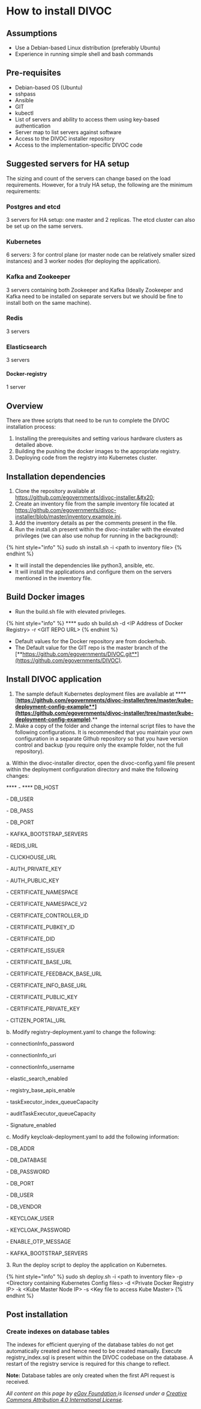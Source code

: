 # How to install DIVOC

## Assumptions&#x20;

* Use a Debian-based Linux distribution (preferably Ubuntu)&#x20;
* Experience in running simple shell and bash commands

## Pre-requisites&#x20;

* Debian-based OS (Ubuntu)&#x20;
* sshpass&#x20;
* Ansible&#x20;
* GIT&#x20;
* kubectl&#x20;
* List of servers and ability to access them using key-based authentication&#x20;
* Server map to list servers against software&#x20;
* Access to the DIVOC installer repository&#x20;
* Access to the implementation-specific DIVOC code

## Suggested servers for HA setup&#x20;

The sizing and count of the servers can change based on the load requirements. However,  for a truly HA setup, the following are the minimum requirements:

### Postgres and etcd&#x20;

3 servers for HA setup: one master and 2 replicas. The etcd cluster can also be set up on the same servers.&#x20;

### Kubernetes&#x20;

6 servers: 3 for control plane (or master node can be relatively smaller sized instances) and 3 worker nodes (for deploying the application).

### Kafka and Zookeeper&#x20;

3 servers containing both Zookeeper and Kafka (Ideally Zookeeper and Kafka need to be installed on separate servers but we should be fine to install both on the same machine).

### Redis&#x20;

3 servers&#x20;

### Elasticsearch&#x20;

3 servers&#x20;

#### Docker-registry&#x20;

1 server

## Overview&#x20;

There are three scripts that need to be run to complete the DIVOC installation process:

1. Installing the prerequisites and setting various hardware clusters as detailed above.&#x20;
2. Building the pushing the docker images to the appropriate registry.&#x20;
3. Deploying code from the registry into Kubernetes cluster.

## Installation dependencies

1. Clone the repository available at https://github.com/egovernments/divoc-installer.&#x20;
2. Create an inventory file from the sample inventory file located at https://github.com/egovernments/divoc-installer/blob/master/inventory.example.ini.
3. Add the inventory details as per the comments present in the file.&#x20;
4. Run the install.sh present within the divoc-installer with the elevated privileges (we can also use nohup for running in the background):

{% hint style="info" %}
sudo sh install.sh -i \<path to inventory file>
{% endhint %}

* It will install the dependencies like python3, ansible, etc.&#x20;
* It will install the applications and configure them on the servers mentioned in the inventory file.

## Build Docker images&#x20;

* Run the build.sh file with elevated privileges.&#x20;

{% hint style="info" %}
&#x20;**** sudo sh build.sh -d \<IP Address of Docker Registry> -r \<GIT REPO URL>
{% endhint %}

* Default values for the Docker repository are from dockerhub.
* The Default value for the GIT repo is the master branch of the [**https://github.com/egovernments/DIVOC.git**](https://github.com/egovernments/DIVOC).

## **Install DIVOC application**

1. The sample default Kubernetes deployment files are available at **** [**https://github.com/egovernments/divoc-installer/tree/master/kube-deployment-config-example**](https://github.com/egovernments/divoc-installer/tree/master/kube-deployment-config-example)**.**
2. Make a copy of the folder and change the internal script files to have the following configurations. It is recommended that you maintain your own configuration in a separate Github repository so that you have version control and backup (you require only the example folder, not the full repository).

&#x20;     a. Within the divoc-installer director, open the divoc-config.yaml file present within the deployment configuration directory and make the following changes:    &#x20;

&#x20;           ****            - **** DB\_HOST&#x20;

&#x20;         \- DB\_USER&#x20;

&#x20;         \- DB\_PASS&#x20;

&#x20;         \- DB\_PORT&#x20;

&#x20;         \- KAFKA\_BOOTSTRAP\_SERVERS&#x20;

&#x20;         \- REDIS\_URL&#x20;

&#x20;         \- CLICKHOUSE\_URL&#x20;

&#x20;         \- AUTH\_PRIVATE\_KEY&#x20;

&#x20;         \- AUTH\_PUBLIC\_KEY&#x20;

&#x20;         \- CERTIFICATE\_NAMESPACE&#x20;

&#x20;         \- CERTIFICATE\_NAMESPACE\_V2&#x20;

&#x20;         \- CERTIFICATE\_CONTROLLER\_ID&#x20;

&#x20;         \- CERTIFICATE\_PUBKEY\_ID&#x20;

&#x20;         \- CERTIFICATE\_DID&#x20;

&#x20;         \- CERTIFICATE\_ISSUER&#x20;

&#x20;         \- CERTIFICATE\_BASE\_URL&#x20;

&#x20;         \- CERTIFICATE\_FEEDBACK\_BASE\_URL&#x20;

&#x20;         \- CERTIFICATE\_INFO\_BASE\_URL&#x20;

&#x20;         \- CERTIFICATE\_PUBLIC\_KEY&#x20;

&#x20;         \- CERTIFICATE\_PRIVATE\_KEY&#x20;

&#x20;         \- CITIZEN\_PORTAL\_URL

&#x20;     b. Modify registry-deployment.yaml to change the following:

&#x20;         \- connectionInfo\_password&#x20;

&#x20;         \- connectionInfo\_uri&#x20;

&#x20;         \- connectionInfo\_username&#x20;

&#x20;         \- elastic\_search\_enabled&#x20;

&#x20;         \- registry\_base\_apis\_enable&#x20;

&#x20;         \- taskExecutor\_index\_queueCapacity&#x20;

&#x20;         \- auditTaskExecutor\_queueCapacity&#x20;

&#x20;         \- Signature\_enabled&#x20;

&#x20;     c. Modify keycloak-deployment.yaml to add the following information:

&#x20;         \- DB\_ADDR&#x20;

&#x20;         \- DB\_DATABASE&#x20;

&#x20;          \- DB\_PASSWORD&#x20;

&#x20;          \- DB\_PORT&#x20;

&#x20;          \- DB\_USER&#x20;

&#x20;          \- DB\_VENDOR&#x20;

&#x20;          \- KEYCLOAK\_USER&#x20;

&#x20;          \- KEYCLOAK\_PASSWORD&#x20;

&#x20;          \- ENABLE\_OTP\_MESSAGE&#x20;

&#x20;          \- KAFKA\_BOOTSTRAP\_SERVERS&#x20;

3\. Run the deploy script to deploy the application on Kubernetes.

{% hint style="info" %}
sudo sh deploy.sh -i \<path to inventory file> -p \<Directory containing Kubernetes Config files> -d \<Private Docker Registry IP> -k \<Kube Master Node IP> -s \<Key file to access Kube Master>
{% endhint %}

## Post installation

### Create indexes on database tables&#x20;

The indexes for efficient querying of the database tables do not get automatically created and hence need to be created manually. Execute registry\_index.sql is present within the DIVOC codebase on the database. A restart of the registry service is required for this change to reflect.&#x20;

**Note:** Database tables are only created when the first API request is received.  &#x20;



_All content on this page by_ [_eGov Foundation_ ](https://egov.org.in)_is licensed under a_ [_Creative Commons Attribution 4.0 International License_](http://creativecommons.org/licenses/by/4.0/)_._
